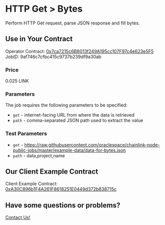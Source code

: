 # HTTP Get > Bytes

Perform HTTP Get request, parse JSON response and fill bytes.

## Use in Your Contract

Operator Contract: [0x7ca7215c6B8013f249A195cc107F97c4e623e5F5](https://mumbai.polygonscan.com/address/0x7ca7215c6B8013f249A195cc107F97c4e623e5F5)  
JobID: 9af746c7cfbc415c9737b239df9a30ab

### Price

0.025 LINK

### Parameters

The job requires the following parameters to be specified:

* `get` - internet-facing URL from where the data is retrieved
* `path` - comma-separated JSON path used to extract the value

### Test Parameters

* `get` - https://raw.githubusercontent.com/oraclespace/chainlink-node-public-jobs/master/example-data/data-for-bytes.json
* `path` - data,project,name

## Our Client Example Contract
  
Client Example Contract: [0xA30C896b1F4A261F8618251E0449d372b838715c](https://mumbai.polygonscan.com/address/0xA30C896b1F4A261F8618251E0449d372b838715c)

## Have some questions or problems?

[Contact Us!](https://github.com/oraclespace/chainlink-node-public-jobs#contact-us)
